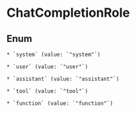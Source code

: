 
# ChatCompletionRole

## Enum


    * `system` (value: `"system"`)

    * `user` (value: `"user"`)

    * `assistant` (value: `"assistant"`)

    * `tool` (value: `"tool"`)

    * `function` (value: `"function"`)



